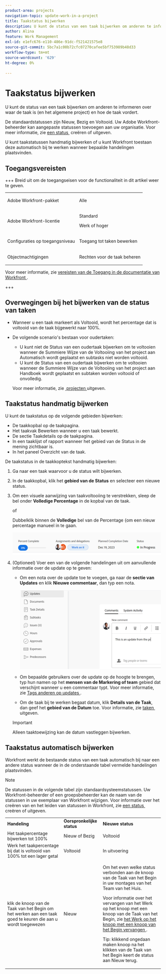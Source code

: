 ```yaml
---
product-area: projects
navigation-topic: update-work-in-a-project
title: Taakstatus bijwerken
description: U kunt de status van een taak bijwerken om anderen te informeren over waar de taak is (en het algemene project) en hoe de taak vordert.
author: Alina
feature: Work Management
exl-id: e1efc676-e110-486e-91dc-f521421575e8
source-git-commit: 5bc7a1c00b72cfc07270cafee5bf753989b48d33
workflow-type: tm+mt
source-wordcount: '629'
ht-degree: 0%

---
```


# Taakstatus bijwerken

<!--Audited: 10/2024-->

U kunt de status van een taak bijwerken om anderen te informeren over waar de taak is (en het algemene project) en hoe de taak vordert.

De standaardstatussen zijn Nieuw, Bezig en Voltooid. Uw Adobe Workfront-beheerder kan aangepaste statussen toevoegen aan uw organisatie. Voor meer informatie, zie [&#x200B; een status &#x200B;](../../../administration-and-setup/customize-workfront/creating-custom-status-and-priority-labels/create-or-edit-a-status.md) creëren of uitgeven.

U kunt taakstatussen handmatig bijwerken of u kunt Workfront toestaan deze automatisch bij te werken wanneer bepaalde handelingen plaatsvinden.

## Toegangsvereisten

+++ Breid uit om de toegangseisen voor de functionaliteit in dit artikel weer te geven. 

<table style="table-layout:auto"> 
 <col> 
 <col> 
 <tbody> 
  <tr> 
   <td role="rowheader">Adobe Workfront-pakket</td> 
   <td> <p>Alle</p> </td> 
  </tr> 
  <tr> 
   <td role="rowheader">Adobe Workfront-licentie</td> 
   <td> <p>Standard</p> 
   <p>Werk of hoger</p>
   </td> 
  </tr> 
  <tr> 
   <td role="rowheader">Configuraties op toegangsniveau</td> 
   <td> <p>Toegang tot taken bewerken</p>  </td> 
  </tr> 
  <tr> 
   <td role="rowheader">Objectmachtigingen</td> 
   <td> <p>Rechten voor de taak beheren</p> </td> 
  </tr> 
 </tbody> 
</table>

Voor meer informatie, zie [&#x200B; vereisten van de Toegang in de documentatie van Workfront &#x200B;](/help/quicksilver/administration-and-setup/add-users/access-levels-and-object-permissions/access-level-requirements-in-documentation.md).

+++

<!--Old:

<table style="table-layout:auto"> 
 <col> 
 <col> 
 <tbody> 
  <tr> 
   <td role="rowheader">Adobe Workfront plan</td> 
   <td> <p>Any</p> </td> 
  </tr> 
  <tr> 
   <td role="rowheader">Adobe Workfront license</td> 
   <td> <p>New: Standard</p> 
   Or
   <p>Current: Work or higher</p>
   </td> 
  </tr> 
  <tr> 
   <td role="rowheader">Access level configurations</td> 
   <td> <p>Edit access to Tasks</p>  </td> 
  </tr> 
  <tr> 
   <td role="rowheader">Object permissions</td> 
   <td> <p>Manage permissions to the task</p> </td> 
  </tr> 
 </tbody> 
</table>-->

## Overwegingen bij het bijwerken van de status van taken

* Wanneer u een taak markeert als Voltooid, wordt het percentage dat is voltooid van de taak bijgewerkt naar 100%.
* De volgende scenario&#39;s bestaan voor oudertaken:
   * U kunt niet de Status van een oudertaak bijwerken om te voltooien wanneer de Summiere Wijze van de Voltooiing van het project aan Automatisch wordt geplaatst en subtasks niet worden voltooid.
   * U kunt de Status van een oudertaak bijwerken om te voltooien wanneer de Summiere Wijze van de Voltooiing van het project aan Handboek wordt geplaatst en subtaken worden voltooid of onvolledig.

  Voor meer informatie, zie [&#x200B; projecten &#x200B;](../manage-projects/edit-projects.md) uitgeven.

## Taakstatus handmatig bijwerken

U kunt de taakstatus op de volgende gebieden bijwerken:

* De taakkopbal op de taakpagina.
* Het taakvak Bewerken wanneer u een taak bewerkt.
* De sectie Taakdetails op de taakpagina.
* In een taaklijst of rapport wanneer het gebied van de Status in de mening zichtbaar is.
* In het paneel Overzicht van de taak.

De taakstatus in de taakkoptekst handmatig bijwerken:

1. Ga naar een taak waarvoor u de status wilt bijwerken.
1. In de taakkopbal, klik het **gebied van de Status** en selecteer een nieuwe status.
1. Om een visuele aanwijzing van taakvoltooiing te verstrekken, sleep de bel onder **Volledige Percentage** in de kopbal van de taak.

   of

   Dubbelklik binnen de **Volledige** bel van de Percentage &lbrace;om een nieuw percentage manueel in te gaan.

   ![](assets/percent-complete-status-widgets-task-header.png)

1. (Optioneel) Voer een van de volgende handelingen uit om aanvullende informatie over de update op te geven:

   * Om een nota over de update toe te voegen, ga naar de **sectie van Updates** en klik **Nieuwe commentaar**, dan typ een nota.

     ![&#x200B; Toevoegend een update aan een taak &#x200B;](assets/add-update-to-task.png)

   * Om bepaalde gebruikers over de update op de hoogte te brengen, typ hun namen op het **mensen van de Markering of team** gebied dat verschijnt wanneer u een commentaar typt. Voor meer informatie, zie [&#x200B; Tags anderen op updates &#x200B;](/help/quicksilver/workfront-basics/updating-work-items-and-viewing-updates/tag-others-on-updates.md).
   * Om de taak bij te werken begaat datum, klik **Details van de Taak**, dan geef het **gebied van de Datum** toe. Voor informatie, zie [&#x200B; taken &#x200B;](/help/quicksilver/manage-work/tasks/manage-tasks/edit-tasks.md) uitgeven.


   >[!IMPORTANT]
   >
   >  Alleen taaktoewijzing kan de datum vastleggen bijwerken.

<!--old functionality in old commenting: 

1. Go to a task that you are assigned to for which you want to update the status.
1. Click the **Status** field in the task header and select a new status. 
1. (Optional) Do any of the following to provide additional information about the update, then click **Update** or, if the task has the **Complete** status, click **Done:**

   * To add a note about the update, go to the **Updates** area and click **Start a new update**, then type your note.  

   * To notify certain users about the update, type their names in the **Notify** box that appears when you type a note about the update. For more information, see [Tag others on updates](../../../workfront-basics/updating-work-items-and-viewing-updates/tag-others-on-updates.md). 
   * To update the condition of the task, click **Select Condition** to the right of the **Notify** box (these appear when you type a note about the update), then select the condition that best reflects the current condition of the task.
   
   * To update the Commit Date of the task, expand the **Commit Date** drop-down calendar, and select a new Commit Date. 
   * To provide a visual indication of task completion, drag the bubble under Percent Complete or double-click it to enter a percent value.   
     ![](assets/drag-the-progress-bar-350x155.png)-->

## Taakstatus automatisch bijwerken

Workfront werkt de bestaande status van een taak automatisch bij naar een andere status wanneer de in de onderstaande tabel vermelde handelingen plaatsvinden.

>[!NOTE]
>
>De statussen in de volgende tabel zijn standaardsysteemstatussen. Uw Workfront-beheerder of een groepsbeheerder kan de naam van de statussen in uw exemplaar van Workfront wijzigen. Voor informatie over het creëren van en het leiden van statussen in Workfront, zie [&#x200B; een status &#x200B;](../../../administration-and-setup/customize-workfront/creating-custom-status-and-priority-labels/create-or-edit-a-status.md) creëren of uitgeven.

<table style="table-layout:auto"> 
 <col> 
 <col> 
 <col> 
 <tbody> 
  <tr> 
   <td><b>Handeling</b></td> 
   <td><b>Oorspronkelijke status</b></td> 
   <td><b>Nieuwe status</b></td> 
  </tr> 
  <tr> 
   <td>Het taakpercentage bijwerken tot 100%</td> 
   <td>Nieuw of Bezig</td> 
   <td>Voltooid</td> 
  </tr> 
  <tr> 
   <td>Werk het taakpercentage bij dat is voltooid van 100% tot een lager getal</td> 
   <td>Voltooid</td> 
   <td>In uitvoering</td> 
  </tr> 
  <tr data-mc-conditions=""> 
   <td><span> klik de knoop van de Taak van het Begin om het werken aan een taak goed te keuren die aan u wordt toegewezen </span> </td> 
   <td><span> Nieuw </span> </td> 
   <td> <p>Om het even welke status verbonden aan de knoop van de Taak van het Begin in uw montages van het Team van het Huis.</p> <p>Voor informatie over het vervangen van het Werk op het knoop met een knoop van de Taak van het Begin, zie <span href="../../../people-teams-and-groups/create-and-manage-teams/work-on-it-button-to-start-button.md"><a href="../../../people-teams-and-groups/create-and-manage-teams/work-on-it-button-to-start-button.md" class="MCXref xref"> het Werk op het knoop met een knoop van het Begin vervangen </a></span>.</p> <p>Tip: <span> klikkend </span> <span data-mc-conditions="QuicksilverOrClassic.Quicksilver"> ongedaan maken knoop </span> na het klikken van de Taak van het Begin keert de status aan Nieuw terug. </p> </td> 
  </tr> 
 </tbody> 
</table>
